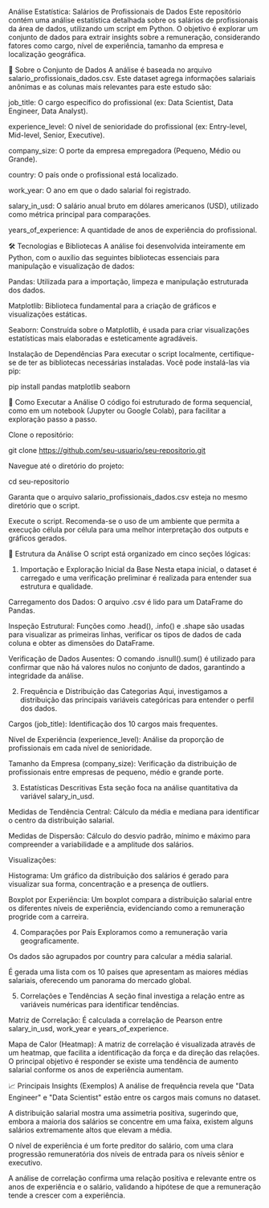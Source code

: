 Análise Estatística: Salários de Profissionais de Dados
Este repositório contém uma análise estatística detalhada sobre os salários de profissionais da área de dados, utilizando um script em Python. O objetivo é explorar um conjunto de dados para extrair insights sobre a remuneração, considerando fatores como cargo, nível de experiência, tamanho da empresa e localização geográfica.

📄 Sobre o Conjunto de Dados
A análise é baseada no arquivo salario_profissionais_dados.csv. Este dataset agrega informações salariais anônimas e as colunas mais relevantes para este estudo são:

job_title: O cargo específico do profissional (ex: Data Scientist, Data Engineer, Data Analyst).

experience_level: O nível de senioridade do profissional (ex: Entry-level, Mid-level, Senior, Executive).

company_size: O porte da empresa empregadora (Pequeno, Médio ou Grande).

country: O país onde o profissional está localizado.

work_year: O ano em que o dado salarial foi registrado.

salary_in_usd: O salário anual bruto em dólares americanos (USD), utilizado como métrica principal para comparações.

years_of_experience: A quantidade de anos de experiência do profissional.

🛠️ Tecnologias e Bibliotecas
A análise foi desenvolvida inteiramente em Python, com o auxílio das seguintes bibliotecas essenciais para manipulação e visualização de dados:

Pandas: Utilizada para a importação, limpeza e manipulação estruturada dos dados.

Matplotlib: Biblioteca fundamental para a criação de gráficos e visualizações estáticas.

Seaborn: Construída sobre o Matplotlib, é usada para criar visualizações estatísticas mais elaboradas e esteticamente agradáveis.

Instalação de Dependências
Para executar o script localmente, certifique-se de ter as bibliotecas necessárias instaladas. Você pode instalá-las via pip:

pip install pandas matplotlib seaborn

🚀 Como Executar a Análise
O código foi estruturado de forma sequencial, como em um notebook (Jupyter ou Google Colab), para facilitar a exploração passo a passo.

Clone o repositório:

git clone https://github.com/seu-usuario/seu-repositorio.git

Navegue até o diretório do projeto:

cd seu-repositorio

Garanta que o arquivo salario_profissionais_dados.csv esteja no mesmo diretório que o script.

Execute o script. Recomenda-se o uso de um ambiente que permita a execução célula por célula para uma melhor interpretação dos outputs e gráficos gerados.

🔎 Estrutura da Análise
O script está organizado em cinco seções lógicas:

1. Importação e Exploração Inicial da Base
Nesta etapa inicial, o dataset é carregado e uma verificação preliminar é realizada para entender sua estrutura e qualidade.

Carregamento dos Dados: O arquivo .csv é lido para um DataFrame do Pandas.

Inspeção Estrutural: Funções como .head(), .info() e .shape são usadas para visualizar as primeiras linhas, verificar os tipos de dados de cada coluna e obter as dimensões do DataFrame.

Verificação de Dados Ausentes: O comando .isnull().sum() é utilizado para confirmar que não há valores nulos no conjunto de dados, garantindo a integridade da análise.

2. Frequência e Distribuição das Categorias
Aqui, investigamos a distribuição das principais variáveis categóricas para entender o perfil dos dados.

Cargos (job_title): Identificação dos 10 cargos mais frequentes.

Nível de Experiência (experience_level): Análise da proporção de profissionais em cada nível de senioridade.

Tamanho da Empresa (company_size): Verificação da distribuição de profissionais entre empresas de pequeno, médio e grande porte.

3. Estatísticas Descritivas
Esta seção foca na análise quantitativa da variável salary_in_usd.

Medidas de Tendência Central: Cálculo da média e mediana para identificar o centro da distribuição salarial.

Medidas de Dispersão: Cálculo do desvio padrão, mínimo e máximo para compreender a variabilidade e a amplitude dos salários.

Visualizações:

Histograma: Um gráfico da distribuição dos salários é gerado para visualizar sua forma, concentração e a presença de outliers.

Boxplot por Experiência: Um boxplot compara a distribuição salarial entre os diferentes níveis de experiência, evidenciando como a remuneração progride com a carreira.

4. Comparações por País
Exploramos como a remuneração varia geograficamente.

Os dados são agrupados por country para calcular a média salarial.

É gerada uma lista com os 10 países que apresentam as maiores médias salariais, oferecendo um panorama do mercado global.

5. Correlações e Tendências
A seção final investiga a relação entre as variáveis numéricas para identificar tendências.

Matriz de Correlação: É calculada a correlação de Pearson entre salary_in_usd, work_year e years_of_experience.

Mapa de Calor (Heatmap): A matriz de correlação é visualizada através de um heatmap, que facilita a identificação da força e da direção das relações. O principal objetivo é responder se existe uma tendência de aumento salarial conforme os anos de experiência aumentam.

📈 Principais Insights (Exemplos)
A análise de frequência revela que "Data Engineer" e "Data Scientist" estão entre os cargos mais comuns no dataset.

A distribuição salarial mostra uma assimetria positiva, sugerindo que, embora a maioria dos salários se concentre em uma faixa, existem alguns salários extremamente altos que elevam a média.

O nível de experiência é um forte preditor do salário, com uma clara progressão remuneratória dos níveis de entrada para os níveis sênior e executivo.

A análise de correlação confirma uma relação positiva e relevante entre os anos de experiência e o salário, validando a hipótese de que a remuneração tende a crescer com a experiência.
